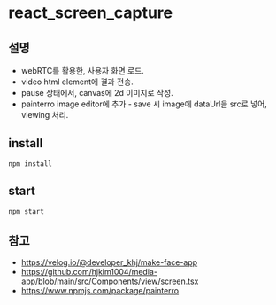 # react_screen_capture
## 설명
- webRTC를 활용한, 사용자 화면 로드.
- video html element에 결과 전송.
- pause 상태에서, canvas에 2d 이미지로 작성.
- painterro image editor에 추가 - save 시 image에 dataUrl을 src로 넣어, viewing 처리.

## install
```
npm install
```

## start
```
npm start
```

## 참고
- https://velog.io/@developer_khj/make-face-app
- https://github.com/hjkim1004/media-app/blob/main/src/Components/view/screen.tsx
- https://www.npmjs.com/package/painterro